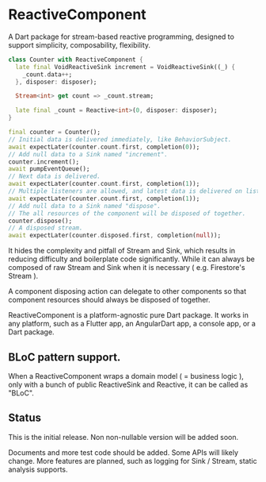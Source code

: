 # ReactiveComponent

A Dart package for stream-based reactive programming, designed to support simplicity, composability, flexibility.

```dart
class Counter with ReactiveComponent {
  late final VoidReactiveSink increment = VoidReactiveSink((_) {
    _count.data++;
  }, disposer: disposer);

  Stream<int> get count => _count.stream;

  late final _count = Reactive<int>(0, disposer: disposer);
}
```

```dart
final counter = Counter();
// Initial data is delivered immediately, like BehaviorSubject.
await expectLater(counter.count.first, completion(0));
// Add null data to a Sink named "increment".
counter.increment();
await pumpEventQueue();
// Next data is delivered.
await expectLater(counter.count.first, completion(1));
// Multiple listeners are allowed, and latest data is delivered on listen immediately.
await expectLater(counter.count.first, completion(1));
// Add null data to a Sink named "dispose".
// The all resources of the component will be disposed of together.
counter.dispose();
// A disposed stream.
await expectLater(counter.disposed.first, completion(null));
```

It hides the complexity and pitfall of Stream and Sink, which results in reducing difficulty and boilerplate code significantly. While it can always be composed of raw Stream and Sink when it is necessary ( e.g. Firestore's Stream ).

A component disposing action can delegate to other components so that component resources should always be disposed of together.

ReactiveComponent is a platform-agnostic pure Dart package. It works in any platform, such as a Flutter app, an AngularDart app, a console app, or a Dart package.

## BLoC pattern support.

When a ReactiveComponent wraps a domain model ( = business logic ), only with a bunch of public ReactiveSink and Reactive, it can be called as "BLoC".

## Status

This is the initial release. Non non-nullable version will be added soon.

Documents and more test code should be added. Some APIs will likely change. More features are planned, such as logging for Sink / Stream, static analysis supports.
